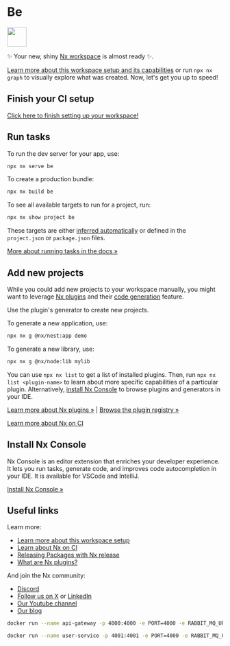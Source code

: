 # Be

<a alt="Nx logo" href="https://nx.dev" target="_blank" rel="noreferrer"><img src="https://raw.githubusercontent.com/nrwl/nx/master/images/nx-logo.png" width="45"></a>

✨ Your new, shiny [Nx workspace](https://nx.dev) is almost ready ✨.

[Learn more about this workspace setup and its capabilities](https://nx.dev/nx-api/nest?utm_source=nx_project&utm_medium=readme&utm_campaign=nx_projects) or run `npx nx graph` to visually explore what was created. Now, let's get you up to speed!

## Finish your CI setup

[Click here to finish setting up your workspace!](https://cloud.nx.app/connect/BfQdUhgANO)

## Run tasks

To run the dev server for your app, use:

```sh
npx nx serve be
```

To create a production bundle:

```sh
npx nx build be
```

To see all available targets to run for a project, run:

```sh
npx nx show project be
```

These targets are either [inferred automatically](https://nx.dev/concepts/inferred-tasks?utm_source=nx_project&utm_medium=readme&utm_campaign=nx_projects) or defined in the `project.json` or `package.json` files.

[More about running tasks in the docs &raquo;](https://nx.dev/features/run-tasks?utm_source=nx_project&utm_medium=readme&utm_campaign=nx_projects)

## Add new projects

While you could add new projects to your workspace manually, you might want to leverage [Nx plugins](https://nx.dev/concepts/nx-plugins?utm_source=nx_project&utm_medium=readme&utm_campaign=nx_projects) and their [code generation](https://nx.dev/features/generate-code?utm_source=nx_project&utm_medium=readme&utm_campaign=nx_projects) feature.

Use the plugin's generator to create new projects.

To generate a new application, use:

```sh
npx nx g @nx/nest:app demo
```

To generate a new library, use:

```sh
npx nx g @nx/node:lib mylib
```

You can use `npx nx list` to get a list of installed plugins. Then, run `npx nx list <plugin-name>` to learn about more specific capabilities of a particular plugin. Alternatively, [install Nx Console](https://nx.dev/getting-started/editor-setup?utm_source=nx_project&utm_medium=readme&utm_campaign=nx_projects) to browse plugins and generators in your IDE.

[Learn more about Nx plugins &raquo;](https://nx.dev/concepts/nx-plugins?utm_source=nx_project&utm_medium=readme&utm_campaign=nx_projects) | [Browse the plugin registry &raquo;](https://nx.dev/plugin-registry?utm_source=nx_project&utm_medium=readme&utm_campaign=nx_projects)

[Learn more about Nx on CI](https://nx.dev/ci/intro/ci-with-nx#ready-get-started-with-your-provider?utm_source=nx_project&utm_medium=readme&utm_campaign=nx_projects)

## Install Nx Console

Nx Console is an editor extension that enriches your developer experience. It lets you run tasks, generate code, and improves code autocompletion in your IDE. It is available for VSCode and IntelliJ.

[Install Nx Console &raquo;](https://nx.dev/getting-started/editor-setup?utm_source=nx_project&utm_medium=readme&utm_campaign=nx_projects)

## Useful links

Learn more:

- [Learn more about this workspace setup](https://nx.dev/nx-api/nest?utm_source=nx_project&utm_medium=readme&utm_campaign=nx_projects)
- [Learn about Nx on CI](https://nx.dev/ci/intro/ci-with-nx?utm_source=nx_project&utm_medium=readme&utm_campaign=nx_projects)
- [Releasing Packages with Nx release](https://nx.dev/features/manage-releases?utm_source=nx_project&utm_medium=readme&utm_campaign=nx_projects)
- [What are Nx plugins?](https://nx.dev/concepts/nx-plugins?utm_source=nx_project&utm_medium=readme&utm_campaign=nx_projects)

And join the Nx community:

- [Discord](https://go.nx.dev/community)
- [Follow us on X](https://twitter.com/nxdevtools) or [LinkedIn](https://www.linkedin.com/company/nrwl)
- [Our Youtube channel](https://www.youtube.com/@nxdevtools)
- [Our blog](https://nx.dev/blog?utm_source=nx_project&utm_medium=readme&utm_campaign=nx_projects)

```bash
docker run --name api-gateway -p 4000:4000 -e PORT=4000 -e RABBIT_MQ_URL=amqps://xlrmcknw:L-atmZP80_S3IwEtY9lTyeKN5pzgWI1z@armadillo.rmq.cloudamqp.com/xlrmcknw -e JWT_ACCESS_SECRET=5118dc7e93cf28d9b5ff7ca4fc48420348160a13e45f7e3e1cb6e253239285ce -e JWT_ACCESS_EXPIRATION=7d -e JWT_REFRESH_SECRET=98be34600863595b2fb649f265f872fd35dec938c2de7ddf3ffb844af687e9897af2f546f04fcf41b91c600646c76fc7c27415798468c600aaf0bca47d90f4e1a612b428e92bbf2eedd136eee0283ebf6275e58f2e0e76befd6d53104782631c5ec2a4e1e91bc52d4e56773dbb80e784c8811daa773354f7ae3e9e86063cb60c -e JWT_REFRESH_EXPIRATION=14d -d apigateway
```

```bash
docker run --name user-service -p 4001:4001 -e PORT=4000 -e RABBIT_MQ_URL=amqps://xlrmcknw:L-atmZP80_S3IwEtY9lTyeKN5pzgWI1z@armadillo.rmq.cloudamqp.com/xlrmcknw -e JWT_ACCESS_SECRET=5118dc7e93cf28d9b5ff7ca4fc48420348160a13e45f7e3e1cb6e253239285ce -e JWT_ACCESS_EXPIRATION=7d -e JWT_REFRESH_SECRET=98be34600863595b2fb649f265f872fd35dec938c2de7ddf3ffb844af687e9897af2f546f04fcf41b91c600646c76fc7c27415798468c600aaf0bca47d90f4e1a612b428e92bbf2eedd136eee0283ebf6275e58f2e0e76befd6d53104782631c5ec2a4e1e91bc52d4e56773dbb80e784c8811daa773354f7ae3e9e86063cb60c -e JWT_REFRESH_EXPIRATION=14d -e DATABASE_URL="postgresql://user-service_owner:0Eiwmk5OWxRr@ep-polished-cherry-a10lr4ex.ap-southeast-1.aws.neon.tech/user-service?sslmode=require" -d userservice
```
